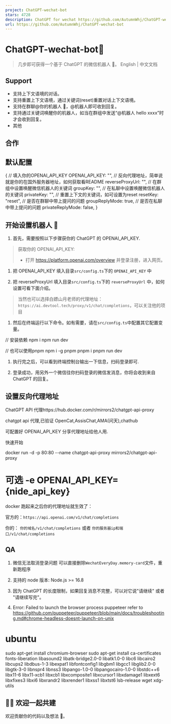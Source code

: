 ```yaml
---
project: ChatGPT-wechat-bot
stars: 4728
description: ChatGPT for wechat https://github.com/AutumnWhj/ChatGPT-wechat-bot
url: https://github.com/AutumnWhj/ChatGPT-wechat-bot
---
```


ChatGPT-wechat-bot🤖
====================

> 几步即可获得一个基于 ChatGPT 的微信机器人 🤖。 English | 中文文档

Support
-------

-   支持上下文语境的对话。
-   支持重置上下文语境，通过关键词(reset)重置对话上下文语境。
-   支持在群聊@你的机器人 🤖，@机器人即可收到回复。
-   支持通过关键词唤醒你的机器人，如当在群组中发送“@机器人 hello xxxx”时才会收到回复。
-   其他

合作
--

默认配置
----

{
  // 填入你的OPENAI\_API\_KEY
  OPENAI\_API\_KEY: "",
  // 反向代理地址，简单说就是你的在国外服务器地址，如何获取看README
  reverseProxyUrl: "",
  // 在群组中设置唤醒微信机器人的关键词
  groupKey: "",
  // 在私聊中设置唤醒微信机器人的关键词
  privateKey: "",
  // 重置上下文的关键词，如可设置为reset
  resetKey: "reset",
  // 是否在群聊中带上提问的问题
  groupReplyMode: true,
  // 是否在私聊中带上提问的问题
  privateReplyMode: false,
}

开始设置机器人 🤖
----------

1.  首先，需要按照以下步骤获你的 ChatGPT 的 OPENAI\_API\_KEY.

> 获取你的 OPENAI\_API\_KEY:
> 
> -   打开 https://platform.openai.com/overview 并登录注册，进入网页。

1.  把 OPENAI\_API\_KEY 填入目录`src/config.ts`下的 `OPENAI_API_KEY` 中
    
2.  把 reverseProxyUrl 填入目录`src/config.ts`下的 `reverseProxyUrl` 中，如何设置可看下面介绍。
    

> 当然也可以选择白嫖山月老师的代理地址：`https://ai.devtool.tech/proxy/v1/chat/completions`，可以关注他的项目

1.  然后在终端运行以下命令。如有需要，请在`src/config.ts`中配置其它配置变量。

  // 安装依赖
  npm i
  npm run dev

  // 也可以使用pnpm
  npm i \-g pnpm
  pnpm i
  pnpm run dev

1.  执行完之后，可以看到终端控制台输出一下信息，扫码登录即可.
    
2.  登录成功，用另外一个微信往你扫码登录的微信发消息，你将会收到来自 ChatGPT 的回复。
    

设置反向代理地址
--------

ChatGPT API 代理https://hub.docker.com/r/mirrors2/chatgpt-api-proxy

chatgpt api 代理,已验证 OpenCat,AssisChat,AMA(问天),chathub

可配置好 OPENAI\_API\_KEY 分享代理地址给他人用.

快速开始

docker run -d -p 80:80 --name chatgpt-api-proxy mirrors2/chatgpt-api-proxy

# 可选 -e OPENAI\_API\_KEY={nide\_api\_key}

docker 跑起来之后你的代理地址就生效了：

官方的：`https://api.openai.com/v1/chat/completions`

你的： `你的域名/v1/chat/completions` 或者 `你的服务器ip和端口/v1/chat/completions`

QA
--

1.  微信无法取消登录问题 可以直接删除`WechatEveryDay.memory-card`文件，重新跑程序
    
2.  支持的 node 版本: Node.js >= 16.8
    
3.  因为 ChatGPT 的长度限制，如果回复消息不完整，可以对它说"请继续" 或者 "请继续写完"。
    

1.  Error: Failed to launch the browser process puppeteer refer to https://github.com/puppeteer/puppeteer/blob/main/docs/troubleshooting.md#chrome-headless-doesnt-launch-on-unix

# ubuntu
sudo apt-get install chromium-browser
sudo apt-get install  ca-certificates fonts-liberation libasound2 libatk-bridge2.0-0 libatk1.0-0 libc6 libcairo2 libcups2 libdbus-1-3 libexpat1 libfontconfig1 libgbm1 libgcc1 libglib2.0-0 libgtk-3-0 libnspr4 libnss3 libpango-1.0-0 libpangocairo-1.0-0 libstdc++6 libx11-6 libx11-xcb1 libxcb1 libxcomposite1 libxcursor1 libxdamage1 libxext6 libxfixes3 libxi6 libxrandr2 libxrender1 libxss1 libxtst6 lsb-release wget xdg-utils

👏🏻 欢迎一起共建
-----------

欢迎贡献你的代码以及想法 🍵。
